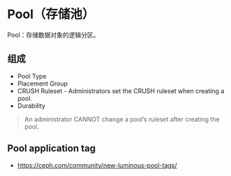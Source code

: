 # Pool（存储池）

Pool：存储数据对象的逻辑分区。

## 组成

* Pool Type
* Placement Group
* CRUSH Ruleset -  Administrators set the CRUSH ruleset when creating a pool.
* Durability

> An administrator CANNOT change a pool’s ruleset after creating the pool.

## Pool application tag

* <https://ceph.com/community/new-luminous-pool-tags/>